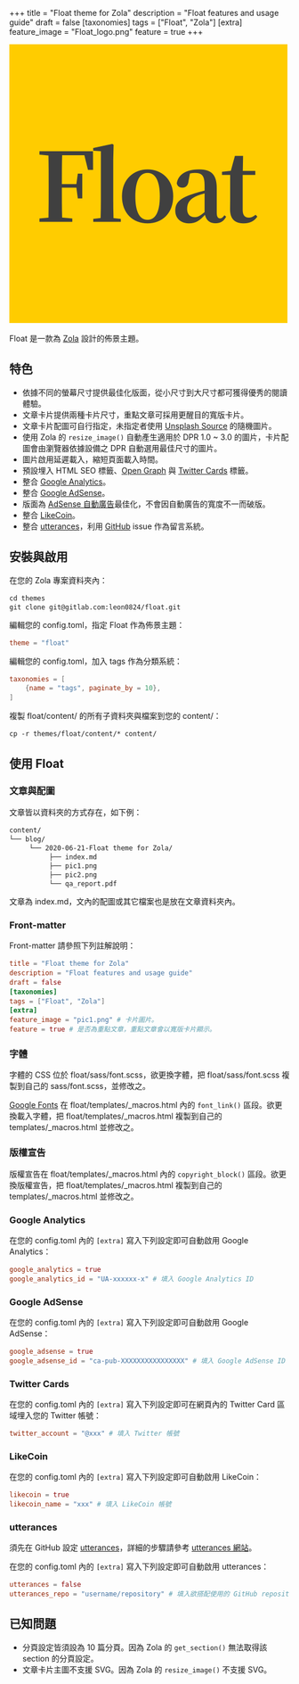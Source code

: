 +++
title = "Float theme for Zola"
description = "Float features and usage guide"
draft = false
[taxonomies]
tags = ["Float", "Zola"]
[extra]
feature_image = "Float_logo.png"
feature = true
+++

![Float](Float_logo.png)

Float 是一款為 [Zola](https://www.getzola.org/) 設計的佈景主題。

## 特色

- 依據不同的螢幕尺寸提供最佳化版面，從小尺寸到大尺寸都可獲得優秀的閱讀體驗。
- 文章卡片提供兩種卡片尺寸，重點文章可採用更醒目的寬版卡片。
- 文章卡片配圖可自行指定，未指定者使用 [Unsplash Source](https://source.unsplash.com/) 的隨機圖片。
- 使用 Zola 的 `resize_image()` 自動產生適用於 DPR 1.0 ~ 3.0 的圖片，卡片配圖會由瀏覽器依據設備之 DPR 自動選用最佳尺寸的圖片。
- 圖片啟用延遲載入，縮短頁面載入時間。
- 預設埋入 HTML SEO 標籤、[Open Graph](https://ogp.me/) 與 [Twitter Cards](https://developer.twitter.com/en/docs/tweets/optimize-with-cards/overview/abouts-cards) 標籤。
- 整合 [Google Analytics](https://analytics.google.com/)。
- 整合 [Google AdSense](https://adsense.google.com/)。
- 版面為 [AdSense 自動廣告](https://support.google.com/adsense/answer/9261306)最佳化，不會因自動廣告的寬度不一而破版。
- 整合 [LikeCoin](https://like.co/)。
- 整合 [utterances](https://utteranc.es/)，利用 [GitHub](https://github.com/) issue 作為留言系統。

## 安裝與啟用

在您的 Zola 專案資料夾內：

```shell
cd themes
git clone git@gitlab.com:leon0824/float.git
```

編輯您的 config.toml，指定 Float 作為佈景主題：

```TOML
theme = "float"
```

編輯您的 config.toml，加入 tags 作為分類系統：

```TOML
taxonomies = [
    {name = "tags", paginate_by = 10},
]
```

複製 float/content/ 的所有子資料夾與檔案到您的 content/：

```shell
cp -r themes/float/content/* content/
```

## 使用 Float

### 文章與配圖

文章皆以資料夾的方式存在，如下例：

```
content/
└── blog/
     └── 2020-06-21-Float theme for Zola/
          ├── index.md
          ├── pic1.png
          ├── pic2.png
          └── qa_report.pdf
```

文章為 index.md，文內的配圖或其它檔案也是放在文章資料夾內。

### Front-matter

Front-matter 請參照下列註解說明：

```TOML
title = "Float theme for Zola"
description = "Float features and usage guide"
draft = false
[taxonomies]
tags = ["Float", "Zola"]
[extra]
feature_image = "pic1.png" # 卡片圖片。
feature = true # 是否為重點文章，重點文章會以寬版卡片顯示。
```

### 字體

字體的 CSS 位於 float/sass/font.scss，欲更換字體，把 float/sass/font.scss 複製到自己的 sass/font.scss，並修改之。

[Google Fonts](https://fonts.google.com/) 在 float/templates/_macros.html 內的 `font_link()` 區段。欲更換載入字體，把 float/templates/_macros.html 複製到自己的 templates/_macros.html 並修改之。


### 版權宣告

版權宣告在 float/templates/_macros.html 內的 `copyright_block()` 區段。欲更換版權宣告，把 float/templates/_macros.html 複製到自己的 templates/_macros.html 並修改之。

### Google Analytics

在您的 config.toml 內的 `[extra]` 寫入下列設定即可自動啟用 Google Analytics：

```TOML
google_analytics = true
google_analytics_id = "UA-xxxxxx-x" # 填入 Google Analytics ID
```

### Google AdSense

在您的 config.toml 內的 `[extra]` 寫入下列設定即可自動啟用 Google AdSense：

```TOML
google_adsense = true
google_adsense_id = "ca-pub-XXXXXXXXXXXXXXXX" # 填入 Google AdSense ID
```

### Twitter Cards

在您的 config.toml 內的 `[extra]` 寫入下列設定即可在網頁內的 Twitter Card 區域埋入您的 Twitter 帳號：

```TOML
twitter_account = "@xxx" # 填入 Twitter 帳號
```

### LikeCoin

在您的 config.toml 內的 `[extra]` 寫入下列設定即可自動啟用 LikeCoin：

```TOML
likecoin = true
likecoin_name = "xxx" # 填入 LikeCoin 帳號
```

### utterances

須先在 GitHub 設定 [utterances](https://github.com/apps/utterances)，詳細的步驟請參考 [utterances 網站](https://utteranc.es/)。

在您的 config.toml 內的 `[extra]` 寫入下列設定即可自動啟用 utterances：

```TOML
utterances = false
utterances_repo = "username/repository" # 填入欲搭配使用的 GitHub repository。
```

## 已知問題

- 分頁設定皆須設為 10 篇分頁。因為 Zola 的 `get_section()` 無法取得該 section 的分頁設定。
- 文章卡片主圖不支援 SVG。因為 Zola 的 `resize_image()` 不支援 SVG。
